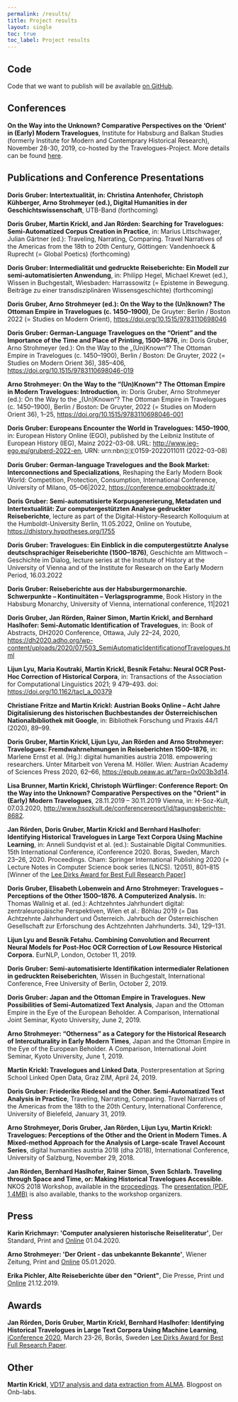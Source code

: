 ```yaml
---
permalink: /results/
title: Project results
layout: single
toc: true
toc_label: Project results
---
```


## Code

Code that we want to publish will be available [on GitHub](https://github.com/travelogues).

## Conferences

**On the Way into the Unknown? Comparative Perspectives on the ‘Orient’ in (Early) 
Modern Travelogues**, Institute for Habsburg and Balkan Studies (formerly Institute 
for Modern and Contemprary Historical Research), November 28-30, 2019, co-hosted 
by the Travelogues-Project. More details can be found [here](/intotheunknown).

## Publications and Conference Presentations

**Doris Gruber: Intertextualität, in: Christina Antenhofer, Christoph Kühberger, Arno Strohmeyer (ed.), Digital Humanities in der Geschichtswissenschaft**, UTB-Band (forthcoming)

**Doris Gruber, Martin Krickl, and Jan Rörden: Searching for Travelogues: Semi-Automatized Corpus Creation in Practice**, in: Marius Littschwager, Julian Gärtner (ed.): Traveling, Narrating, Comparing. Travel Narratives of the Americas from the 18th to 20th Century, Göttingen: Vandenhoeck & Ruprecht (= Global Poetics) (forthcoming)

**Doris Gruber: Intermedialität und gedruckte Reiseberichte: Ein Modell zur semi-automatisierten Anwendung**, in: Philipp Hegel, Michael Krewet (ed.), Wissen in Buchgestalt, Wiesbaden: Harrassowitz (= Episteme in Bewegung. Beiträge zu einer transdisziplinären Wissensgeschichte) (forthcoming)

**Doris Gruber, Arno Strohmeyer (ed.): On the Way to the (Un)known? The Ottoman Empire in Travelogues (c. 1450–1900)**, De Gruyter: Berlin / Boston 2022 (= Studies on Modern Orient), <https://doi.org/10.1515/9783110698046>

**Doris Gruber: German-Language Travelogues on the “Orient” and the Importance of the Time and Place of Printing, 1500–1876**, in: Doris Gruber, Arno Strohmeyer (ed.): On the Way to the „(Un)Known“? The Ottoman Empire in Travelogues (c. 1450–1900), Berlin / Boston: De Gruyter, 2022 (= Studies on Modern Orient 36), 385–406, <https://doi.org/10.1515/9783110698046-019>

**Arno Strohmeyer: On the Way to the “(Un)Known”? The Ottoman Empire in Modern Travelogues: Introduction**, in: Doris Gruber, Arno Strohmeyer (ed.): On the Way to the „(Un)Known“? The Ottoman Empire in Travelogues (c. 1450–1900), Berlin / Boston: De Gruyter, 2022 (= Studies on Modern Orient 36), 1–25, <https://doi.org/10.1515/9783110698046-001>

**Doris Gruber: Europeans Encounter the World in Travelogues: 1450–1900**, in: European History Online (EGO), published by the Leibniz Institute of European History (IEG), Mainz 2022-03-08. URL: http://www.ieg-ego.eu/gruberd-2022-en, URN: urn:nbn:de:0159-2022011011 (2022-03-08)

**Doris Gruber: German-language Travelogues and the Book Market: Interconnections and Specializations**, Reshaping the Early Modern Book World: Competition, Protection, Consumption, International Conference, University of Milano, 05–06|2022, <https://conference.emobooktrade.it/>

**Doris Gruber: Semi-automatisierte Korpusgenerierung, Metadaten und Intertextualität: Zur computergestützten Analyse gedruckter Reiseberichte**, lecture as part of the Digital-History-Research Kolloquium at the Humboldt-University Berlin, 11.05.2022, Online on Youtube, <https://dhistory.hypotheses.org/1755>

**Doris Gruber: Travelogues: Ein Einblick in die computergestützte Analyse deutschsprachiger Reiseberichte (1500–1876)**, Geschichte am Mittwoch – Geschichte im Dialog, lecture series at the Institute of History at the University of Vienna and of the Institute for Research on the Early Modern Period, 16.03.2022

**Doris Gruber: Reiseberichte aus der Habsburgermonarchie. Schwerpunkte – Kontinuitäten – Verlagsprogramme**, Book History in the Habsburg Monarchy, University of Vienna, international conference, 11|2021

**Doris Gruber, Jan Rörden, Rainer Simon, Martin Krickl, and Bernhard Haslhofer: Semi-Automatic Identification of Travelogues**, in: Book of Abstracts, DH2020 Conference, Ottawa, July 22–24, 2020, <https://dh2020.adho.org/wp-content/uploads/2020/07/503_SemiAutomaticIdentificationofTravelogues.html>

**Lijun Lyu, Maria Koutraki, Martin Krickl, Besnik Fetahu: Neural OCR Post-Hoc Correction of Historical Corpora**, in: Transactions of the Association for Computational Linguistics 2021; 9 479–493. doi: <https://doi.org/10.1162/tacl_a_00379>

**Christiane Fritze and Martin Krickl: Austrian Books Online – Acht Jahre Digitalisierung des historischen Buchbestandes der Österreichischen Nationalbibliothek mit Google**, in: Bibliothek Forschung und Praxis 44/1 (2020), 89–99.

**Doris Gruber, Martin Krickl, Lijun Lyu, Jan Rörden and Arno Strohmeyer: Travelogues: Fremdwahrnehmungen in Reiseberichten 1500–1876**, in: Marlene Ernst et al. (Hg.): digital humanities austria 2018. empowering researchers. Unter Mitarbeit von Verena M. Höller. Wien: Austrian Academy of Sciences Press 2020, 62–66, <https://epub.oeaw.ac.at/?arp=0x003b3d14>.

**Lisa Brunner, Martin Krickl, Christoph Würflinger: Conference Report: On the Way 
into the Unknown? Comparative Perspectives on the "Orient" in (Early) Modern 
Travelogues**, 28.11.2019 – 30.11.2019 Vienna, in: H-Soz-Kult, 07.03.2020, 
<http://www.hsozkult.de/conferencereport/id/tagungsberichte-8682>.

**Jan Rörden, Doris Gruber, Martin Krickl and Bernhard Haslhofer: Identifying Historical Travelogues in Large Text Corpora Using Machine Learning**, in: Anneli Sundqvist et al. (ed.): Sustainable Digital Communities. 15th International Conference, iConference 2020. Boras, Sweden, March 23–26, 2020. Proceedings. Cham: Springer International Publishing 2020 (= Lecture Notes in Computer Science book series (LNCS). 12051), 801–815 [Winner of the [Lee Dirks Award for Best Full Research Paper](https://ischools.org/page-18328)]

**Doris Gruber, Elisabeth Lobenwein and Arno Strohmeyer: Travelogues – 
Perceptions of the Other 1500–1876. A Computerized Analysis.** In: Thomas 
Wallnig et al. (ed.): Achtzehntes Jahrhundert digital: zentraleuropäische 
Perspektiven, Wien et al.: Böhlau 2019 (= Das Achtzehnte Jahrhundert und 
Österreich. Jahrbuch der Österreichischen Gesellschaft zur Erforschung 
des Achtzehnten Jahrhunderts. 34), 129–131.

**Lijun Lyu and Besnik Fetahu. Combining Convolution and Recurrent Neural 
Models for Post-Hoc OCR Correction of Low Resource Historical Corpora.** 
EurNLP, London, October 11, 2019.

**Doris Gruber: Semi-automatisierte Identifikation intermedialer Relationen 
in gedruckten Reiseberichten**, Wissen in Buchgestalt, International 
Conference, Free University of Berlin, October 2, 2019.

**Doris Gruber: Japan and the Ottoman Empire in Travelogues. New 
Possibilities of Semi-Automatized Text Analysis**, Japan and the Ottoman 
Empire in the Eye of the European Beholder. A Comparison, International 
Joint Seminar, Kyoto University, June 2, 2019.

**Arno Strohmeyer: “Otherness” as a Category for the Historical Research 
of Interculturality in Early Modern Times**, Japan and the Ottoman Empire 
in the Eye of the European Beholder. A Comparison, International Joint 
Seminar, Kyoto University, June 1, 2019.

**Martin Krickl: Travelogues and Linked Data**, Posterpresentation at Spring 
School Linked Open Data, Graz ZIM, April 24, 2019.

**Doris Gruber: Friederike Riedesel and the Other. Semi-Automatized Text 
Analysis in Practice**, Traveling, Narrating, Comparing. Travel Narratives 
of the Americas from the 18th to the 20th Century, International 
Conference, University of Bielefeld, January 31, 2019.

**Arno Strohmeyer, Doris Gruber, Jan Rörden, Lijun Lyu, Martin Krickl: 
Travelogues: Perceptions of the Other and the Orient in Modern Times. 
A Mixed-method Approach for the Analysis of Large-scale Travel Account 
Series**, digital humanities austria 2018 (dha 2018), International 
Conference, University of Salzburg, November 29, 2018.

**Jan Rörden, Bernhard Haslhofer, Rainer Simon, Sven Schlarb. Traveling 
through Space and Time, or: Making Historical Travelogues Accessible.** 
NKOS 2018 Workshop, available in the [proceedings](http://ceur-ws.org/Vol-2200/).
The [presentation (PDF, 1,4MB)](https://at-web1.comp.glam.ac.uk/pages/research/hypermedia/nkos/nkos2018/content/5-Jan-Roerden.pdf)
is also available, thanks to the workshop organizers.

## Press

**Karin Krichmayr: 'Computer analysieren historische Reiseliteratur'**, Der Standard, 
Print and [Online](https://www.derstandard.at/story/2000116459111/computer-analysieren-historische-reiseliteratur) 01.04.2020.

**Arno Strohmeyer: 'Der Orient - das unbekannte Bekannte'**, Wiener Zeitung, 
Print and [Online](https://www.wienerzeitung.at/meinung/gastkommentare/2044761-Der-Orient-das-unbekannte-Bekannte.html?em_cnt_page=3) 05.01.2020.

**Erika Pichler, Alte Reiseberichte über den "Orient"**, Die Presse, 
Print und [Online](https://www.diepresse.com/5742100/alte-reiseberichte-uber-den-orient) 21.12.2019.

## Awards

**Jan Rörden, Doris Gruber, Martin Krickl, Bernhard Haslhofer: Identifying 
Historical Travelogues in Large Text Corpora Using Machine Learning**, 
[iConference 2020](https://ischools.org/iConference-2020-Preview), March 23-26, 
Borås, Sweden [Lee Dirks Award for Best Full Research Paper](https://ischools.org/page-18328).

## Other

**Martin Krickl**, [VD17 analysis and data extraction from ALMA](https://labs.onb.ac.at/en/topic/vd17-analysis/). Blogpost on Onb-labs.


